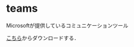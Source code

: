 # teams

Microsoftが提供しているコミュニケーションツール

[こちら](https://products.office.com/ja-jp/microsoft-teams/download-app#desktopAppDownloadregion)からダウンロードする．
